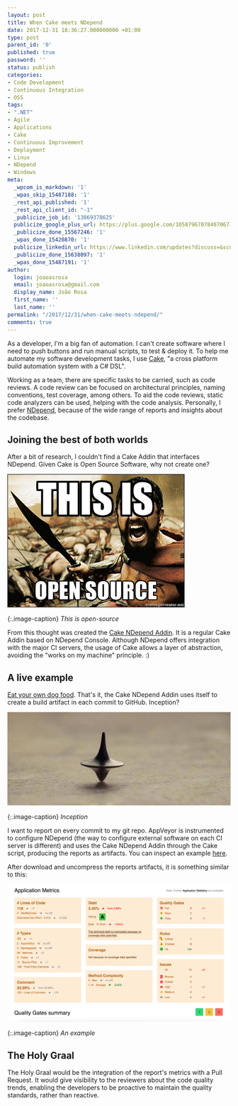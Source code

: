 ```yaml
---
layout: post
title: When Cake meets NDepend
date: 2017-12-31 18:36:27.000000000 +01:00
type: post
parent_id: '0'
published: true
password: ''
status: publish
categories:
- Code Development
- Continuous Integration
- OSS
tags:
- ".NET"
- Agile
- Applications
- Cake
- Continuous Improvement
- Deployment
- Linux
- NDepend
- Windows
meta:
  _wpcom_is_markdown: '1'
  _wpas_skip_15487188: '1'
  _rest_api_published: '1'
  _rest_api_client_id: "-1"
  _publicize_job_id: '13069378625'
  publicize_google_plus_url: https://plus.google.com/105879670784970671735/posts/fDHYkxdSRqw
  _publicize_done_15567246: '1'
  _wpas_done_15420870: '1'
  publicize_linkedin_url: https://www.linkedin.com/updates?discuss=&scope=27794317&stype=M&topic=6353287575322521601&type=U&a=Hc-y
  _publicize_done_15638097: '1'
  _wpas_done_15487191: '1'
author:
  login: joaoasrosa
  email: joaoasrosa@gmail.com
  display_name: João Rosa
  first_name: ''
  last_name: ''
permalink: "/2017/12/31/when-cake-meets-ndepend/"
comments: true
---
```

As a developer, I'm a big fan of automation. I can't create software where I need to push buttons and run manual scripts, to test & deploy it. To help me automate my software development tasks, I use [Cake](https://anotherlookontech.wordpress.com/2017/10/18/abstract-from-your-ci-use-cake/), "a cross platform build automation system with a C# DSL".

Working as a team, there are specific tasks to be carried, such as code reviews. A code review can be focused on architectural principles, naming conventions, test coverage, among others. To aid the code reviews, static code analyzers can be used, helping with the code analysis. Personally, I prefer [NDepend](https://anotherlookontech.wordpress.com/2017/10/01/ndepend-first-impressions-on-a-static-code-analyser/), because of the wide range of reports and insights about the codebase.

Joining the best of both worlds
-------------------------------

After a bit of research, I couldn't find a Cake Addin that interfaces NDepend. Given Cake is Open Source Software, why not create one?

![This-is-open-source](/images/assets/this-is-open-source.jpg)

{:.image-caption}
*This is open-source*

From this thought was created the [Cake NDepend Addin](https://github.com/joaoasrosa/cake-ndepend). It is a regular Cake Addin based on NDepend Console. Although NDepend offers integration with the major CI servers, the usage of Cake allows a layer of abstraction, avoiding the "works on my machine" principle. :)

A live example
--------------

[Eat your own dog food](https://en.wikipedia.org/wiki/Eating_your_own_dog_food). That's it, the Cake NDepend Addin uses itself to create a build artifact in each commit to GitHub. Inception?

![inception](/images/assets/inception.jpg)

{:.image-caption}
*Inception*

I want to report on every commit to my git repo. AppVeyor is instrumented to configure NDepend (the way to configure external software on each CI server is different) and uses the Cake NDepend Addin through the Cake script, producing the reports as artifacts. You can inspect an example [here](https://ci.appveyor.com/project/joaoasrosa/cake-ndepend/build/artifacts).

After download and uncompress the reports artifacts, it is something similar to this:

![Screen Shot 2017-12-31 at 17.45.02](/images/assets/screen-shot-2017-12-31-at-17-45-02.png)

{:.image-caption}
*An example*

The Holy Graal
--------------

The Holy Graal would be the integration of the report's metrics with a Pull Request. It would give visibility to the reviewers about the code quality trends, enabling the developers to be proactive to maintain the quality standards, rather than reactive.
